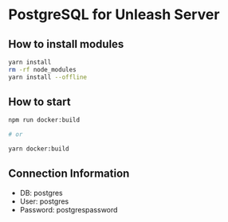 # PostgreSQL for Unleash Server

## How to install modules

```bash
yarn install
rm -rf node_modules
yarn install --offline
```

## How to start

```bash
npm run docker:build

# or

yarn docker:build
```

## Connection Information

- DB: postgres
- User: postgres
- Password: postgrespassword
